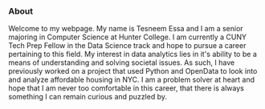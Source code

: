 ### About
Welcome to my webpage. My name is Tesneem Essa and I am a senior majoring in Computer Science at Hunter College. I am currently a CUNY Tech Prep Fellow in the Data Science track and hope to pursue a career pertaining to this field. My interest in data analytics lies in it's ability to be a means of understanding and solving societal issues. As such, I have previously worked on a project that used Python and OpenData to look into and analyze affordable housing in NYC. I am a problem solver at heart and hope that I am never too comfortable in this career, that there is always something I can remain curious and puzzled by. 
